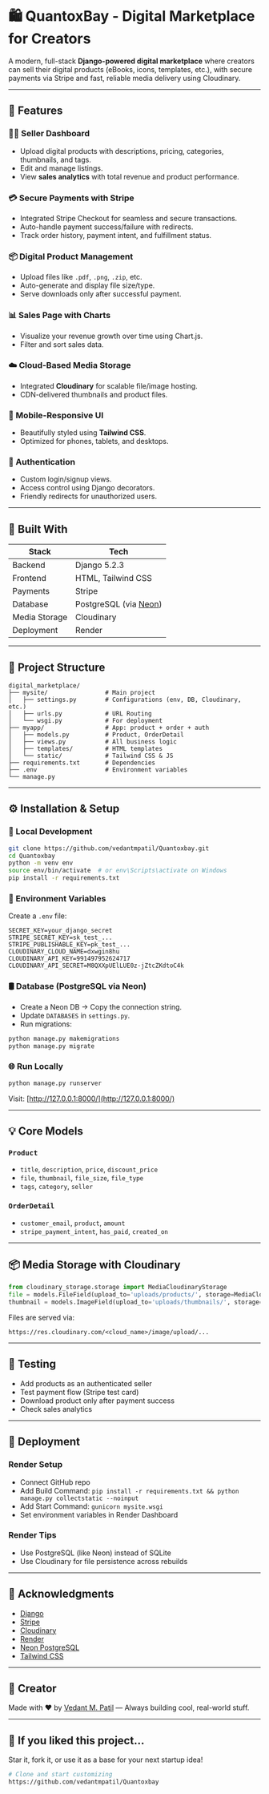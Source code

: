 # 🛍️ QuantoxBay - Digital Marketplace for Creators

A modern, full-stack **Django-powered digital marketplace** where creators can sell their digital products (eBooks, icons, templates, etc.), with secure payments via Stripe and fast, reliable media delivery using Cloudinary.

---

## 🚀 Features

### 👩‍💻 Seller Dashboard

* Upload digital products with descriptions, pricing, categories, thumbnails, and tags.
* Edit and manage listings.
* View **sales analytics** with total revenue and product performance.

### 💳 Secure Payments with Stripe

* Integrated Stripe Checkout for seamless and secure transactions.
* Auto-handle payment success/failure with redirects.
* Track order history, payment intent, and fulfillment status.

### 📦 Digital Product Management

* Upload files like `.pdf`, `.png`, `.zip`, etc.
* Auto-generate and display file size/type.
* Serve downloads only after successful payment.

### 📊 Sales Page with Charts

* Visualize your revenue growth over time using Chart.js.
* Filter and sort sales data.

### ☁️ Cloud-Based Media Storage

* Integrated **Cloudinary** for scalable file/image hosting.
* CDN-delivered thumbnails and product files.

### 📱 Mobile-Responsive UI

* Beautifully styled using **Tailwind CSS**.
* Optimized for phones, tablets, and desktops.

### 🔐 Authentication

* Custom login/signup views.
* Access control using Django decorators.
* Friendly redirects for unauthorized users.

---

## 🧰 Built With

| Stack         | Tech                                       |
| ------------- | ------------------------------------------ |
| Backend       | Django 5.2.3                               |
| Frontend      | HTML, Tailwind CSS                         |
| Payments      | Stripe                                     |
| Database      | PostgreSQL (via [Neon](https://neon.tech)) |
| Media Storage | Cloudinary                                 |
| Deployment    | Render                                     |

---

## 📂 Project Structure

```
digital_marketplace/
├── mysite/                # Main project
│   ├── settings.py        # Configurations (env, DB, Cloudinary, etc.)
│   ├── urls.py            # URL Routing
│   └── wsgi.py            # For deployment
├── myapp/                 # App: product + order + auth
│   ├── models.py          # Product, OrderDetail
│   ├── views.py           # All business logic
│   ├── templates/         # HTML templates
│   └── static/            # Tailwind CSS & JS
├── requirements.txt       # Dependencies
├── .env                   # Environment variables
└── manage.py
```

---

## ⚙️ Installation & Setup

### 🔧 Local Development

```bash
git clone https://github.com/vedantmpatil/Quantoxbay.git
cd Quantoxbay
python -m venv env
source env/bin/activate  # or env\Scripts\activate on Windows
pip install -r requirements.txt
```

### 🔑 Environment Variables

Create a `.env` file:

```env
SECRET_KEY=your_django_secret
STRIPE_SECRET_KEY=sk_test_...
STRIPE_PUBLISHABLE_KEY=pk_test_...
CLOUDINARY_CLOUD_NAME=dxwgin8hu
CLOUDINARY_API_KEY=991497952624717
CLOUDINARY_API_SECRET=M8QXXpUElLUE0z-jZtcZKdtoC4k
```

### 🛢️ Database (PostgreSQL via Neon)

* Create a Neon DB → Copy the connection string.
* Update `DATABASES` in `settings.py`.
* Run migrations:

```bash
python manage.py makemigrations
python manage.py migrate
```

### 🌐 Run Locally

```bash
python manage.py runserver
```

Visit: [http://127.0.0.1:8000/](http://127.0.0.1:8000/)

---

## 💡 Core Models

### `Product`

* `title`, `description`, `price`, `discount_price`
* `file`, `thumbnail`, `file_size`, `file_type`
* `tags`, `category`, `seller`

### `OrderDetail`

* `customer_email`, `product`, `amount`
* `stripe_payment_intent`, `has_paid`, `created_on`

---

## 📦 Media Storage with Cloudinary

```python
from cloudinary_storage.storage import MediaCloudinaryStorage
file = models.FileField(upload_to='uploads/products/', storage=MediaCloudinaryStorage())
thumbnail = models.ImageField(upload_to='uploads/thumbnails/', storage=MediaCloudinaryStorage())
```

Files are served via:

```
https://res.cloudinary.com/<cloud_name>/image/upload/...
```

---

## 🧪 Testing

* Add products as an authenticated seller
* Test payment flow (Stripe test card)
* Download product only after payment success
* Check sales analytics

---

## 🚀 Deployment

### Render Setup

* Connect GitHub repo
* Add Build Command: `pip install -r requirements.txt && python manage.py collectstatic --noinput`
* Add Start Command: `gunicorn mysite.wsgi`
* Set environment variables in Render Dashboard

### Render Tips

* Use PostgreSQL (like Neon) instead of SQLite
* Use Cloudinary for file persistence across rebuilds

---


## 🤝 Acknowledgments

* [Django](https://www.djangoproject.com/)
* [Stripe](https://stripe.com/)
* [Cloudinary](https://cloudinary.com/)
* [Render](https://render.com/)
* [Neon PostgreSQL](https://neon.tech/)
* [Tailwind CSS](https://tailwindcss.com/)

---

## 🧠 Creator

Made with ❤️ by [Vedant M. Patil](https://github.com/vedantmpatil) — Always building cool, real-world stuff.

---

## 🌟 If you liked this project...

Star it, fork it, or use it as a base for your next startup idea!

```bash
# Clone and start customizing
https://github.com/vedantmpatil/Quantoxbay
```
